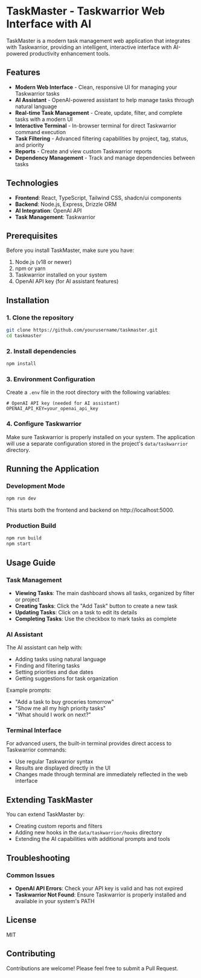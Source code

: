 # TaskMaster - Taskwarrior Web Interface with AI

TaskMaster is a modern task management web application that integrates with Taskwarrior, providing an intelligent, interactive interface with AI-powered productivity enhancement tools.

## Features

- **Modern Web Interface** - Clean, responsive UI for managing your Taskwarrior tasks
- **AI Assistant** - OpenAI-powered assistant to help manage tasks through natural language
- **Real-time Task Management** - Create, update, filter, and complete tasks with a modern UI
- **Interactive Terminal** - In-browser terminal for direct Taskwarrior command execution
- **Task Filtering** - Advanced filtering capabilities by project, tag, status, and priority
- **Reports** - Create and view custom Taskwarrior reports
- **Dependency Management** - Track and manage dependencies between tasks

## Technologies

- **Frontend**: React, TypeScript, Tailwind CSS, shadcn/ui components
- **Backend**: Node.js, Express, Drizzle ORM
- **AI Integration**: OpenAI API
- **Task Management**: Taskwarrior

## Prerequisites

Before you install TaskMaster, make sure you have:

1. Node.js (v18 or newer)
2. npm or yarn
3. Taskwarrior installed on your system
4. OpenAI API key (for AI assistant features)

## Installation

### 1. Clone the repository

```bash
git clone https://github.com/yourusername/taskmaster.git
cd taskmaster
```

### 2. Install dependencies

```bash
npm install
```

### 3. Environment Configuration

Create a `.env` file in the root directory with the following variables:

```
# OpenAI API key (needed for AI assistant)
OPENAI_API_KEY=your_openai_api_key
```


### 4. Configure Taskwarrior

Make sure Taskwarrior is properly installed on your system. The application will use a separate configuration stored in the project's `data/taskwarrior` directory.

## Running the Application

### Development Mode

```bash
npm run dev
```

This starts both the frontend and backend on http://localhost:5000.

### Production Build

```bash
npm run build
npm start
```

## Usage Guide

### Task Management

- **Viewing Tasks**: The main dashboard shows all tasks, organized by filter or project
- **Creating Tasks**: Click the "Add Task" button to create a new task
- **Updating Tasks**: Click on a task to edit its details
- **Completing Tasks**: Use the checkbox to mark tasks as complete

### AI Assistant

The AI assistant can help with:

- Adding tasks using natural language
- Finding and filtering tasks
- Setting priorities and due dates
- Getting suggestions for task organization

Example prompts:
- "Add a task to buy groceries tomorrow"
- "Show me all my high priority tasks"
- "What should I work on next?"

### Terminal Interface

For advanced users, the built-in terminal provides direct access to Taskwarrior commands:

- Use regular Taskwarrior syntax
- Results are displayed directly in the UI
- Changes made through terminal are immediately reflected in the web interface

## Extending TaskMaster

You can extend TaskMaster by:

- Creating custom reports and filters
- Adding new hooks in the `data/taskwarrior/hooks` directory
- Extending the AI capabilities with additional prompts and tools

## Troubleshooting

### Common Issues

- **OpenAI API Errors**: Check your API key is valid and has not expired
- **Taskwarrior Not Found**: Ensure Taskwarrior is properly installed and available in your system's PATH

## License

MIT

## Contributing

Contributions are welcome! Please feel free to submit a Pull Request.